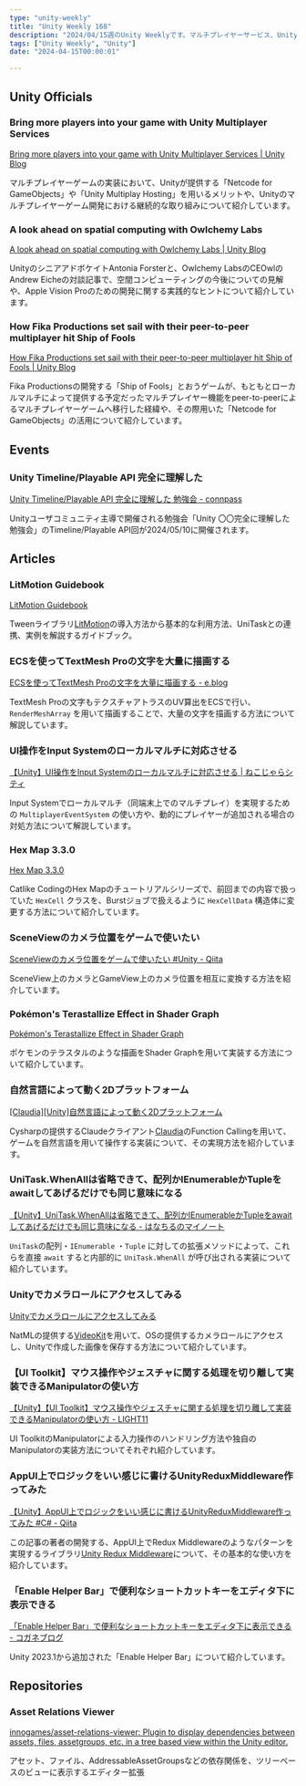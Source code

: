 ```yaml
---
type: "unity-weekly"
title: "Unity Weekly 168"
description: "2024/04/15週のUnity Weeklyです。マルチプレイヤーサービス、Unity Timeline/Playable API 完全に理解した 勉強会などについて取り上げています。"
tags: ["Unity Weekly", "Unity"]
date: "2024-04-15T00:00:01"

---
```


## Unity Officials

### Bring more players into your game with Unity Multiplayer Services 

[Bring more players into your game with Unity Multiplayer Services | Unity Blog](https://blog.unity.com/engine-platform/more-players-unity-multiplayer-services)

マルチプレイヤーゲームの実装において、Unityが提供する「Netcode for GameObjects」や「Unity Multiplay Hosting」を用いるメリットや、Unityのマルチプレイヤーゲーム開発における継続的な取り組みについて紹介しています。

### A look ahead on spatial computing with Owlchemy Labs

[A look ahead on spatial computing with Owlchemy Labs | Unity Blog](https://blog.unity.com/engine-platform/spatial-computing-with-owlchemy-labs)

UnityのシニアアドボケイトAntonia Forsterと、Owlchemy LabsのCEOwlのAndrew Eicheの対談記事で、空間コンピューティングの今後についての見解や、Apple Vision Proのための開発に関する実践的なヒントについて紹介しています。

### How Fika Productions set sail with their peer-to-peer multiplayer hit Ship of Fools

[How Fika Productions set sail with their peer-to-peer multiplayer hit Ship of Fools | Unity Blog](https://blog.unity.com/games/couch-co-op-multiplayer-ship-of-fools)

Fika Productionsの開発する「Ship of Fools」とおうゲームが、もともとローカルマルチによって提供する予定だったマルチプレイヤー機能をpeer-to-peerによるマルチプレイヤーゲームへ移行した経緯や、その際用いた「Netcode for GameObjects」の活用について紹介しています。

## Events

### Unity Timeline/Playable API 完全に理解した

[Unity Timeline/Playable API 完全に理解した 勉強会 - connpass](https://unity-fully-understood.connpass.com/event/315521/)

Unityユーザコミュニティ主導で開催される勉強会「Unity 〇〇完全に理解した勉強会」のTimeline/Playable API回が2024/05/10に開催されます。

## Articles

### LitMotion Guidebook

[LitMotion Guidebook](https://zenn.dev/qemel/books/cd6dc0aec66b61)

Tweenライブラリ[LitMotion](https://github.com/AnnulusGames/LitMotion)の導入方法から基本的な利用方法、UniTaskとの連携、実例を解説するガイドブック。

### ECSを使ってTextMesh Proの文字を大量に描画する

[ECSを使ってTextMesh Proの文字を大量に描画する - e.blog](https://edom18.hateblo.jp/entry/2024/04/13/105655)

TextMesh Proの文字もテクスチャアトラスのUV算出をECSで行い、`RenderMeshArray` を用いて描画することで、大量の文字を描画する方法について解説しています。

### UI操作をInput Systemのローカルマルチに対応させる

[【Unity】UI操作をInput Systemのローカルマルチに対応させる | ねこじゃらシティ](https://nekojara.city/unity-input-system-local-multiplayer-ui)

Input Systemでローカルマルチ（同端末上でのマルチプレイ）を実現するための `MultiplayerEventSystem` の使い方や、動的にプレイヤーが追加される場合の対処方法について解説しています。

### Hex Map 3.3.0

[Hex Map 3.3.0](https://catlikecoding.com/unity/hex-map/3-3-0/)

Catlike CodingのHex Mapのチュートリアルシリーズで、前回までの内容で扱っていた `HexCell` クラスを、Burstジョブで扱えるように `HexCellData` 構造体に変更する方法について紹介しています。

### SceneViewのカメラ位置をゲームで使いたい

[SceneViewのカメラ位置をゲームで使いたい #Unity - Qiita](https://qiita.com/MARQUE/items/c41af003b9300f05e781)

SceneView上のカメラとGameView上のカメラ位置を相互に変換する方法を紹介しています。

### Pokémon's Terastallize Effect in Shader Graph

[Pokémon's Terastallize Effect in Shader Graph](https://danielilett.com/2024-04-10-tut7-10-terastal-effect/)

ポケモンのテラスタルのような描画をShader Graphを用いて実装する方法について紹介しています。

### 自然言語によって動く2Dプラットフォーム

[[Claudia][Unity]自然言語によって動く2Dプラットフォーム](https://zenn.dev/hiropoko/articles/c40bb984bf3c9a)

Cysharpの提供するClaudeクライアント[Claudia](https://github.com/Cysharp/Claudia)のFunction Callingを用いて、ゲームを自然言語を用いて操作する実装について、その実現方法を紹介しています。

### UniTask.WhenAllは省略できて、配列かIEnumerableかTupleをawaitしてあげるだけでも同じ意味になる

[【Unity】UniTask.WhenAllは省略できて、配列かIEnumerableかTupleをawaitしてあげるだけでも同じ意味になる - はなちるのマイノート](https://www.hanachiru-blog.com/entry/2024/04/08/120000)

`UniTask`の配列・`IEnumerable` ・`Tuple` に対しての拡張メソッドによって、これらを直接 `await` すると内部的に `UniTask.WhenAll` が呼び出される実装について紹介しています。

### Unityでカメラロールにアクセスしてみる

[Unityでカメラロールにアクセスしてみる](https://zenn.dev/matsuataru/articles/videokit-share)

NatMLの提供する[VideoKit](https://github.com/natmlx/videokit)を用いて、OSの提供するカメラロールにアクセスし、Unityで作成した画像を保存する方法について紹介しています。

### 【UI Toolkit】マウス操作やジェスチャに関する処理を切り離して実装できるManipulatorの使い方

[【Unity】【UI Toolkit】マウス操作やジェスチャに関する処理を切り離して実装できるManipulatorの使い方 - LIGHT11](https://light11.hatenadiary.com/entry/2024/04/11/191057)

UI ToolkitのManipulatorによる入力操作のハンドリング方法や独自のManipulatorの実装方法についてそれぞれ紹介しています。

### AppUI上でロジックをいい感じに書けるUnityReduxMiddleware作ってみた

[【Unity】AppUI上でロジックをいい感じに書けるUnityReduxMiddleware作ってみた #C# - Qiita](https://qiita.com/garume/items/2a6678005574a721699a)

この記事の著者の開発する、AppUI上でRedux Middlewareのようなパターンを実現するライブラリ[Unity Redux Middleware](https://github.com/Garume/Unity-Redux-Middleware)について、その基本的な使い方を紹介しています。

### 「Enable Helper Bar」で便利なショートカットキーをエディタ下に表示できる

[「Enable Helper Bar」で便利なショートカットキーをエディタ下に表示できる - コガネブログ](https://baba-s.hatenablog.com/entry/2024/04/09/080000)

Unity 2023.1から追加された「Enable Helper Bar」について紹介しています。

## Repositories

### Asset Relations Viewer

[innogames/asset-relations-viewer: Plugin to display dependencies between assets, files, assetgroups, etc. in a tree based view within the Unity editor.](https://github.com/innogames/asset-relations-viewer)

アセット、ファイル、AddressableAssetGroupsなどの依存関係を、ツリーベースのビューに表示するエディター拡張